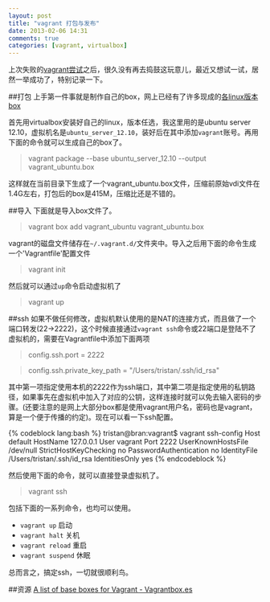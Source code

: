 ```yaml
---
layout: post
title: "vagrant 打包与发布"
date: 2013-02-06 14:31
comments: true
categories: [vagrant, virtualbox]
---
```


上次失败的[vagrant尝试](/blog/2012/12/11/vagrant-bi-ji/)之后，很久没有再去捣鼓这玩意儿，最近又想试一试，居然一举成功了，特别记录一下。

##打包
上手第一件事就是制作自己的box，网上已经有了许多现成的[各linux版本box](http://www.vagrantbox.es/)

首先用virtualbox安装好自己的linux，版本任选，我这里用的是ubuntu server 12.10，虚拟机名是`ubuntu_server_12.10`，装好后在其中添加`vagrant`账号。再用下面的命令就可以生成自己的box了。

> vagrant package --base ubuntu_server_12.10 --output vagrant_ubuntu.box

这样就在当前目录下生成了一个vagrant_ubuntu.box文件，压缩前原始vdi文件在1.4G左右，打包后的box是415M，压缩比还是不错的。

##导入
下面就是导入box文件了。

> vagrant box add vagrant_ubuntu vagrant_ubuntu.box

vagrant的磁盘文件储存在`~/.vagrant.d/`文件夹中。导入之后用下面的命令生成一个'Vagrantfile'配置文件

> vagrant init

然后就可以通过`up`命令启动虚拟机了

> vagrant up

##ssh
如果不做任何修改，虚拟机默认使用的是NAT的连接方式，而且做了一个端口转发(22->2222)，这个时候直接通过`vagrant ssh`命令或22端口是登陆不了虚拟机的，需要在Vagrantfile中添加下面两项

> config.ssh.port = 2222

> config.ssh.private_key_path = "/Users/tristan/.ssh/id_rsa"

其中第一项指定使用本机的2222作为ssh端口，其中第二项是指定使用的私钥路径，如果事先在虚拟机中加入了对应的公钥，这样连接时就可以免去输入密码的步骤。(还要注意的是网上大部分box都是使用vagrant用户名，密码也是vagrant，算是一个便于传播的约定)。现在可以看一下ssh配置。

{% codeblock lang:bash %}
tristan@bran:vagrant$ vagrant ssh-config
Host default
  HostName 127.0.0.1
  User vagrant
  Port 2222
  UserKnownHostsFile /dev/null
  StrictHostKeyChecking no
  PasswordAuthentication no
  IdentityFile /Users/tristan/.ssh/id_rsa
  IdentitiesOnly yes
{% endcodeblock %}

然后使用下面的命令，就可以直接登录虚拟机了。

> vagrant ssh

包括下面的一系列命令，也均可以使用。

* `vagrant up` 启动
* `vagrant halt` 关机
* `vagrant reload` 重启
* `vagrant suspend` 休眠

总而言之，搞定ssh，一切就很顺利鸟。

##资源
[A list of base boxes for Vagrant - Vagrantbox.es](http://www.vagrantbox.es/)